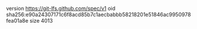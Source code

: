 version https://git-lfs.github.com/spec/v1
oid sha256:e90a24307171c6f8acd85b7c1aecbabbb58218201e51846ac9950978fea01a8e
size 4013
